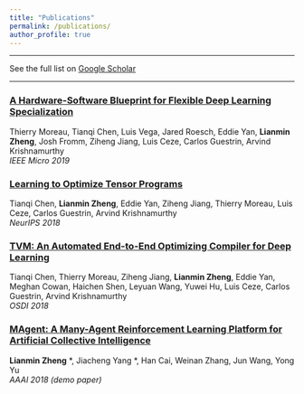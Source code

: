 ```yaml
---
title: "Publications"
permalink: /publications/
author_profile: true
---
```


---

See the full list on  [Google Scholar](https://scholar.google.com/citations?user=_7Q8uIYAAAAJ&hl=en)  

---

### [A Hardware-Software Blueprint for Flexible Deep Learning Specialization](https://arxiv.org/abs/1807.04188)
Thierry Moreau, Tianqi Chen, Luis Vega, Jared Roesch, Eddie Yan, **Lianmin Zheng**, Josh Fromm, Ziheng Jiang, Luis Ceze, Carlos Guestrin, Arvind Krishnamurthy  
_IEEE Micro 2019_ 

### [Learning to Optimize Tensor Programs](https://arxiv.org/abs/1805.08166) 
Tianqi Chen, **Lianmin Zheng**, Eddie Yan, Ziheng Jiang, Thierry Moreau, Luis Ceze, Carlos Guestrin, Arvind Krishnamurthy  
_NeurIPS 2018_

### [TVM: An Automated End-to-End Optimizing Compiler for Deep Learning](https://arxiv.org/abs/1802.04799)
Tianqi Chen, Thierry Moreau, Ziheng Jiang, **Lianmin Zheng**, Eddie Yan, Meghan Cowan, Haichen Shen, Leyuan Wang, Yuwei Hu, Luis Ceze, Carlos Guestrin, Arvind Krishnamurthy  
_OSDI 2018_

### [MAgent: A Many-Agent Reinforcement Learning Platform for Artificial Collective Intelligence](https://arxiv.org/abs/1712.00600)
**Lianmin Zheng** \*, Jiacheng Yang \*, Han Cai, Weinan Zhang, Jun Wang, Yong Yu  
_AAAI 2018 (demo paper)_

